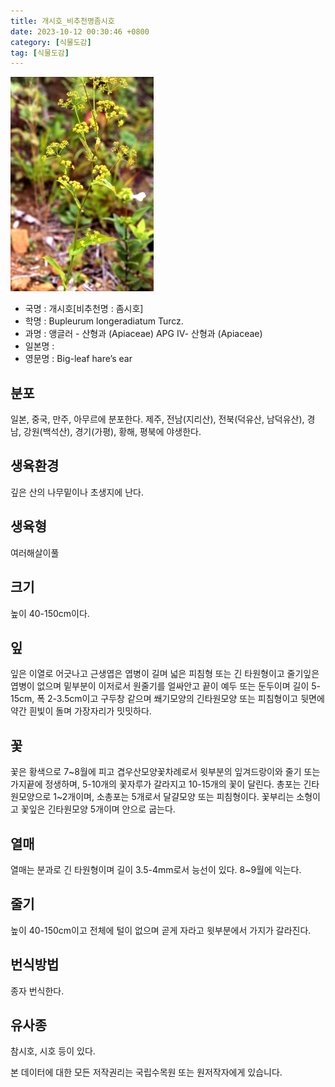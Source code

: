 ```yaml
---
title: 개시호_비추천명좀시호
date: 2023-10-12 00:30:46 +0800
category: [식물도감]
tag: [식물도감]
---
```




![개시호[비추천명 : 좀시호]](/assets/img/fileUpload/plants/basic/Umbelliferae/Bupleurum/7407/1_th2.JPG)
- 국명 : 개시호[비추천명 : 좀시호]
- 학명 : Bupleurum longeradiatum Turcz.
- 과명 : 앵글러 - 산형과 (Apiaceae) APG Ⅳ- 산형과 (Apiaceae)
- 일본명 : 
- 영문명 : Big-leaf hare’s ear


## 분포
일본, 중국, 만주, 아무르에 분포한다. 
제주, 전남(지리산), 전북(덕유산, 남덕유산), 경남, 강원(백석산), 경기(가평), 황해, 평북에 야생한다.
## 생육환경
깊은 산의 나무밑이나 초생지에 난다.
## 생육형
여러해살이풀
## 크기
높이 40-150cm이다.
## 잎
잎은 이열로 어긋나고 근생엽은 엽병이 길며 넓은 피침형 또는 긴 타원형이고 줄기잎은 엽병이 없으며 밑부분이 이저로서 원줄기를 얼싸안고 끝이 예두 또는 둔두이며 길이 5-15cm, 폭 2-3.5cm이고 구두창 같으며 쐐기모양의 긴타원모양 또는 피침형이고 뒷면에 약간 흰빛이 돌며 가장자리가 밋밋하다.
## 꽃
꽃은 황색으로 7~8월에 피고 겹우산모양꽃차례로서 윗부분의 잎겨드랑이와 줄기 또는 가지끝에 정생하며, 5-10개의 꽃자루가 갈라지고 10-15개의 꽃이 달린다. 총포는 긴타원모양으로 1~2개이며, 소총포는 5개로서 달걀모양 또는 피침형이다. 꽃부리는 소형이고 꽃잎은 긴타원모양 5개이며 안으로 굽는다.
## 열매
열매는 분과로 긴 타원형이며 길이 3.5-4mm로서 능선이 있다. 8~9월에 익는다. 
## 줄기
높이 40-150cm이고 전체에 털이 없으며 곧게 자라고 윗부분에서 가지가 갈라진다.
## 번식방법
종자 번식한다.
## 유사종
참시호, 시호 등이 있다.






본 데이터에 대한 모든 저작권리는 국립수목원 또는 원저작자에게 있습니다.
